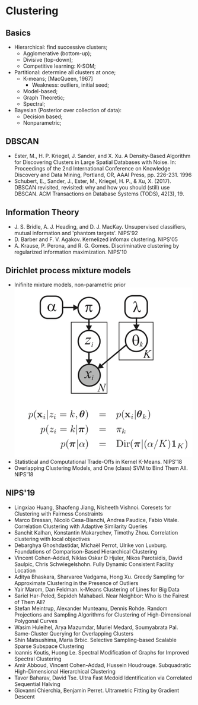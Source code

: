 # Clustering

## Basics
- Hierarchical: find successive clusters;
	- Agglomerative (bottom-up);
	- Divisive (top-down);
	- Competitive learning: K-SOM;
- Partitional: determine all clusters at once;
	- K-means; [MacQueen, 1967]
		- Weakness: outliers, initial seed;
	- Model-based;
	- Graph Theoretic;
	- Spectral;
- Bayesian (Posterior over collection of data):
	- Decision based;
	- Nonparametric;

## DBSCAN
- Ester, M., H. P. Kriegel, J. Sander, and X. Xu. A Density-Based Algorithm for Discovering Clusters in Large Spatial Databases with Noise. In: Proceedings of the 2nd International Conference on Knowledge Discovery and Data Mining, Portland, OR, AAAI Press, pp. 226-231. 1996
- Schubert, E., Sander, J., Ester, M., Kriegel, H. P., & Xu, X. (2017). DBSCAN revisited, revisited: why and how you should (still) use DBSCAN. ACM Transactions on Database Systems (TODS), 42(3), 19.

## Information Theory
- J. S. Bridle, A. J. Heading, and D. J. MacKay. Unsupervised classifiers, mutual information and
'phantom targets'. NIPS'92
- D. Barber and F. V. Agakov. Kernelized infomax clustering. NIPS'05
- A. Krause, P. Perona, and R. G. Gomes. Discriminative clustering by regularized information maximization. NIPS'10

## Dirichlet process mixture models
- Inifinite mixture models, non-parametric prior\
	<img src="/Basic-ML/images/dirichlet-process.png" alt="drawing" width="600"/>
- Statistical and Computational Trade-Offs in Kernel K-Means. NIPS'18
- Overlapping Clustering Models, and One (class) SVM to Bind Them All. NIPS'18

## NIPS'19
- Lingxiao Huang, Shaofeng Jiang, Nisheeth Vishnoi. Coresets for Clustering with Fairness Constraints
- Marco Bressan, Nicolò Cesa-Bianchi, Andrea Paudice, Fabio Vitale. Correlation Clustering with Adaptive Similarity Queries
- Sanchit Kalhan, Konstantin Makarychev, Timothy Zhou. Correlation clustering with local objectives
- Debarghya Ghoshdastidar, Michaël Perrot, Ulrike von Luxburg. Foundations of Comparison-Based Hierarchical Clustering
- Vincent Cohen-Addad, Niklas Oskar D Hjuler, Nikos Parotsidis, David Saulpic, Chris Schwiegelshohn. Fully Dynamic Consistent Facility Location
- Aditya Bhaskara, Sharvaree Vadgama, Hong Xu. Greedy Sampling for Approximate Clustering in the Presence of Outliers
- Yair Marom, Dan Feldman. k-Means Clustering of Lines for Big Data
- Sariel Har-Peled, Sepideh Mahabadi. Near Neighbor: Who is the Fairest of Them All?
- Stefan Meintrup, Alexander Munteanu, Dennis Rohde. Random Projections and Sampling Algorithms for Clustering of High-Dimensional Polygonal Curves
- Wasim Huleihel, Arya Mazumdar, Muriel Medard, Soumyabrata Pal. Same-Cluster Querying for Overlapping Clusters
- Shin Matsushima, Maria Brbic. Selective Sampling-based Scalable Sparse Subspace Clustering
- Ioannis Koutis, Huong Le. Spectral Modification of Graphs for Improved Spectral Clustering
- Amir Abboud, Vincent Cohen-Addad, Hussein Houdrouge. Subquadratic High-Dimensional Hierarchical Clustering
- Tavor Baharav, David Tse. Ultra Fast Medoid Identification via Correlated Sequential Halving
- Giovanni Chierchia, Benjamin Perret. Ultrametric Fitting by Gradient Descent
